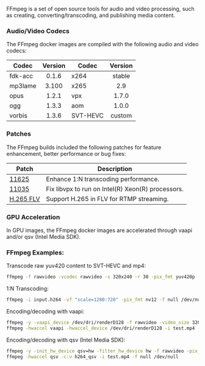 FFmpeg is a set of open source tools for audio and video processing, such as creating, converting/transcoding, and publishing media content. 

### Audio/Video Codecs

The FFmpeg docker images are compiled with the following audio and video codecs:

| Codec | Version | Codec | Version |
|-------|:-------:|-------|:-------:|
|fdk-acc|0.1.6|x264|stable|
|mp3lame|3.100|x265|2.9|
|opus|1.2.1|vpx|1.7.0|
|ogg|1.3.3|aom|1.0.0|
|vorbis|1.3.6|SVT-HEVC|custom|

### Patches

The FFmpeg builds included the following patches for feature enhancement, better performance or bug fixes:

| Patch | Description |
|-------|-------------|
|[11625](https://patchwork.ffmpeg.org/patch/11625/raw)|Enhance 1:N transcoding performance.|
|[11035](https://patchwork.ffmpeg.org/patch/11035/raw)|Fix libvpx to run on Intel(R) Xeon(R) processors.|
|[H.265 FLV](https://raw.githubusercontent.com/VCDP/CDN/master/The-RTMP-protocol-extensions-for-H.265-HEVC.patch)|Support H.265 in FLV for RTMP streaming.|

### GPU Acceleration

In GPU images, the FFmpeg docker images are accelerated through vaapi and/or qsv (Intel Media SDK).

### FFmpeg Examples:

Transcode raw yuv420 content to SVT-HEVC and mp4:

```bash
ffmpeg -f rawvideo -vcodec rawvideo -s 320x240 -r 30 -pix_fmt yuv420p -i test.yuv -c:v libsvt_hevc -y test.mp4
```

1:N Transcoding:

```bash
ffmpeg -i input.h264 -vf "scale=1280:720" -pix_fmt nv12 -f null /dev/null -vf "scale=720:480" -pix_fmt nv12 -f null /dev/null -abr_pipeline
```

Encoding/decoding with vaapi:

```bash
ffmpeg -y -vaapi_device /dev/dri/renderD128 -f rawvideo -video_size 320x240 -r 30 -i test.yuv -vf 'format=nv12, hwupload' -c:v h264_vaapi -y test.mp4
ffmpeg -hwaccel vaapi -hwaccel_device /dev/dri/renderD128 -i test.mp4 -f null /dev/null
```

Encoding/decoding with qsv (Intel Media SDK):

```bash
ffmpeg -y -init_hw_device qsv=hw -filter_hw_device hw -f rawvideo -pix_fmt yuv420p -s:v 320x240 -i test.yuv -vf hwupload=extra_hw_frames=64,format=qsv -c:v h264_qsv -b:v 5M test.mp4
ffmpeg -hwaccel qsv -c:v h264_qsv -i test.mp4 -f null /dev/null
```
